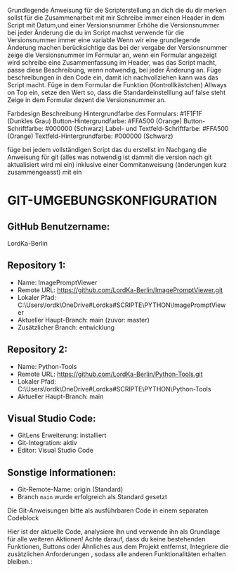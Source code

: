 Grundlegende Anweisung für die Scripterstellung an dich die du dir merken sollst für die Zusammenarbeit mit mir
Schreibe immer einen Header in dem Script mit Datum,und einer Versionsnummer
Erhöhe die Versionsnummer bei jeder Änderung die du im Script machst
verwende für die Versionsnummer immer eine variable
Wenn wir eine grundlegende Änderung machen berücksichtige das bei der vergabe der Versionsnummer
zeige die Versionsnummer im Formular an, wenn ein Formular angezeigt wird
schreibe eine Zusammenfassung im Header, was das Script macht, passe diese Beschreibung, wenn notwendig, bei jeder Änderung an.
Füge beschreibungen in den Code ein, damit ich nachvollziehen kann was das Script macht.
Füge in dem Formular die Funktion (Kontrollkästchen) Allways on Top ein, setze den Wert so, dass die Standardeinstelllung auf false steht
Zeige in dem Formular dezent die Versionsnummer an.

Farbdesign Beschreibung
Hintergrundfarbe des Formulars: #1F1F1F (Dunkles Grau)
Button-Hintergrundfarbe: #FFA500 (Orange)
Button-Schriftfarbe: #000000 (Schwarz)
Label- und Textfeld-Schriftfarbe: #FFA500 (Orange)
Textfeld-Hintergrundfarbe: #000000 (Schwarz)

füge bei  jedem vollständigen Script das du erstellst im Nachgang die Anweisung für git (alles was notwendig ist dammit die version nach git aktualisiert wird mi ein) inklusive einer Commitanweisung (änderungen kurz zusammengeasst) mit ein

# GIT-UMGEBUNGSKONFIGURATION

## GitHub Benutzername:
LordKa-Berlin

## Repository 1:
- Name: ImagePromptViewer
- Remote URL: https://github.com/LordKa-Berlin/ImagePromptViewer.git
- Lokaler Pfad: C:\Users\lordk\OneDrive\#Lordka\#SCRIPTE\PYTHON\ImagePromptViewer
- Aktueller Haupt-Branch: main (zuvor: master)
- Zusätzlicher Branch: entwicklung

## Repository 2:
- Name: Python-Tools
- Remote URL: https://github.com/LordKa-Berlin/Python-Tools.git
- Lokaler Pfad: C:\Users\lordk\OneDrive\#Lordka\#SCRIPTE\PYTHON\Python-Tools
- Aktueller Haupt-Branch: main

## Visual Studio Code:
- GitLens Erweiterung: installiert
- Git-Integration: aktiv
- Editor: Visual Studio Code

## Sonstige Informationen:
- Git-Remote-Name: origin (Standard)
- Branch `main` wurde erfolgreich als Standard gesetzt

Die Git-Anweisungen bitte als ausführbaren Code in einem separaten Codeblock



Hier ist der aktuelle Code, analysiere ihn und verwende ihn als Grundlage für alle weiteren Aktionen! Achte darauf, dass du keine bestehenden Funktionen, Buttons oder Ähnliches aus dem Projekt entfernst, Integriere die zusätzlichen Anforderungen , sodass  alle anderen Funktionalitäten erhalten bleiben.: